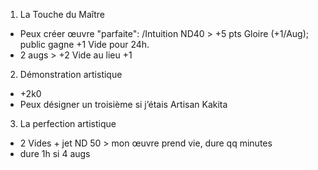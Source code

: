 1. La Touche du Maître
  * Peux créer œuvre "parfaite": <Art>/Intuition ND40 > +5 pts Gloire (+1/Aug);
    public gagne +1 Vide pour 24h.
  * 2 augs > +2 Vide au lieu +1
2. Démonstration artistique
  * +2k0 <Art>
  * Peux désigner un troisième <Art> si j’étais Artisan Kakita
3. La perfection artistique
  * 2 Vides + jet <Art> ND 50 > mon œuvre prend vie, dure qq minutes
  * dure 1h si 4 augs

